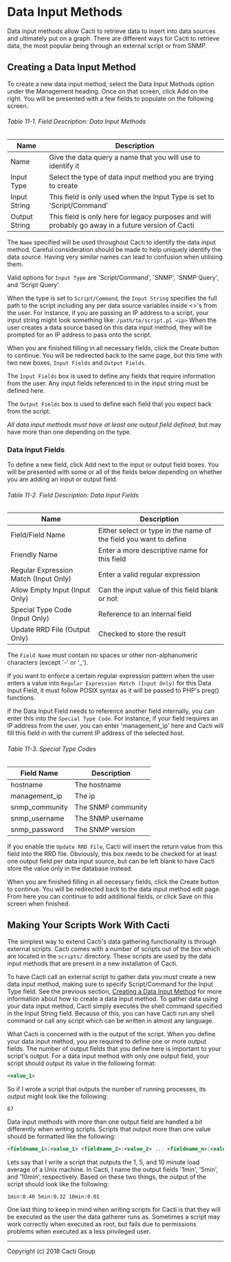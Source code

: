 # Data Input Methods

Data input methods allow Cacti to retrieve data to insert into data sources and
ultimately put on a graph. There are different ways for Cacti to retrieve data,
the most popular being through an external script or from SNMP.

## Creating a Data Input Method

To create a new data input method, select the Data Input Methods option under
the Management heading. Once on that screen, click Add on the right. You will
be presented with a few fields to populate on the following screen.

###### Table 11-1. Field Description: Data Input Methods

Name | Description
--- | ---
Name | Give the data query a name that you will use to identify it
Input Type | Select the type of data input method you are trying to create
Input String | This field is only used when the Input Type is set to 'Script/Command'
Output String | This field is only here for legacy purposes and will probably go away in a future version of Cacti

The `Name` specified will be used throughout Cacti to identify the data input
method.  Careful consideration should be made to help uniquely identify the
data source.  Having very similar names can lead to confusion when utilising
them.

Valid options for `Input Type` are 'Script/Command', 'SNMP', 'SNMP Query', and
'Script Query'.

When the type is set to `Script/Command`, the `Input String` specifies the full
path to the script including any per data source variables inside <>'s from the
user. For instance, if you are passing an IP address to a script, your input
string might look something like: `/path/to/script.pl <ip>` When the user
creates a data source based on this data input method, they will be prompted
for an IP address to pass onto the script.

When you are finished filling in all necessary fields, click the Create button
to continue. You will be redirected back to the same page, but this time with
two new boxes, `Input Fields` and `Output Fields`.

The `Input Fields` box is used to define any fields that require information
from the user. Any input fields referenced to in the input string must be
defined here.

The `Output Fields` box is used to define each field that you expect back
from the script.

*All data input methods must have at least one output field defined*, but
may have more than one depending on the type.

### Data Input Fields

To define a new field, click Add next to the input or output field boxes. You
will be presented with some or all of the fields below depending on whether you
are adding an input or output field.

###### Table 11-2. Field Description: Data Input Fields

Name | Description
--- | ---
Field/Field Name | Either select or type in the name of the field you want to define
Friendly Name | Enter a more descriptive name for this field
Regular Expression Match (Input Only) | Enter a valid regular expression
Allow Empty Input (Input Only) | Can the input value of this field blank or not
Special Type Code (Input Only) | Reference to an internal field
Update RRD File (Output Only) | Checked to store the result

The `Field Name` must contain no spaces or other non-alphanumeric characters
(except '-' or '_').

If you want to enforce a certain regular expression pattern when the user
enters a value into `Regular Expression Match (Input Only)` for this Data
Input Field, it must follow POSIX syntax as it will be passed to PHP's
preg() functions.

If the Data Input Field needs to reference another field internally, you
can enter this into the `Special Type Code`. For instance, if your field
requires an IP address from the user, you can enter 'management_ip' here
and Cacti will fill this field in with the current IP address of the
selected host.

###### Table 11-3. Special Type Codes

Field Name | Description
--- | ---
hostname | The hostname
management_ip | The ip
snmp_community | The SNMP community
snmp_username | The SNMP username
snmp_password | The SNMP version

If you enable the `Update RRD File`, Cacti will insert the return value from
this field into the RRD file. Obviously, this box needs to be checked for at
least one output field per data input source, but can be left blank to have
Cacti store the value only in the database instead.

When you are finished filling in all necessary fields, click the Create button
to continue. You will be redirected back to the data input method edit page.
From here you can continue to add additional fields, or click Save on this
screen when finished.

## Making Your Scripts Work With Cacti

The simplest way to extend Cacti's data gathering functionality is through
external scripts. Cacti comes with a number of scripts out of the box which are
located in the `scripts/` directory. These scripts are used by the data input
methods that are present in a new installation of Cacti.

To have Cacti call an external script to gather data you must create a new data
input method, making sure to specify Script/Command for the Input Type field.
See the previous section, [Creating a Data Input Method](data_input_methods.html)
for more information about how to create a data input method. To gather data
using your data input method, Cacti simply executes the shell command specified
in the Input String field. Because of this, you can have Cacti run any shell
command or call any script which can be written in almost any language.

What Cacti is concerned with is the output of the script. When you define your
data input method, you are required to define one or more output fields. The
number of output fields that you define here is important to your script's
output. For a data input method with only one output field, your script should
output its value in the following format:

```xml
<value_1>
```

So if I wrote a script that outputs the number of running processes, its output
might look like the following:

`67`

Data input methods with more than one output field are handled a bit
differently when writing scripts. Scripts that output more than one value
should be formatted like the following:

```xml
<fieldname_1>:<value_1> <fieldname_2>:<value_2> ... <fieldname_n>:<value_n>
```

Lets say that I write a script that outputs the 1, 5, and 10 minute load
average of a Unix machine. In Cacti, I name the output fields '1min', '5min',
and '10min', respectively. Based on these two things, the output of the script
should look like the following:

`1min:0.40 5min:0.32 10min:0.01`

One last thing to keep in mind when writing scripts for Cacti is that they will
be executed as the user the data gatherer runs as. Sometimes a script may work
correctly when executed as root, but fails due to permissions problems when
executed as a less privileged user.

---
Copyright (c) 2018 Cacti Group
